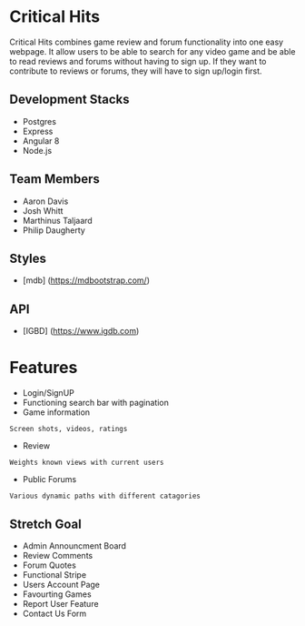 # Critical Hits

Critical Hits combines game review and forum functionality into one easy webpage. It allow users to be able to search for any video game and be able to read reviews and forums without having to sign up. If they want to contribute to reviews or forums, they will have to sign up/login first.

## Development Stacks
* Postgres
* Express
* Angular 8
* Node.js

## Team Members
* Aaron Davis
* Josh Whitt
* Marthinus Taljaard
* Philip Daugherty

## Styles
* [mdb] (https://mdbootstrap.com/)

## API
* [IGBD] (https://www.igdb.com)

# Features
* Login/SignUP
* Functioning search bar with pagination
* Game information
```
Screen shots, videos, ratings
```
* Review
```
Weights known views with current users
```
* Public Forums
```
Various dynamic paths with different catagories
```

## Stretch Goal
* Admin Announcment Board
* Review Comments
* Forum Quotes
* Functional Stripe
* Users Account Page
* Favourting Games
* Report User Feature
* Contact Us Form